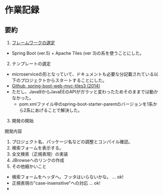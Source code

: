 

# 作業記録

## 要約

1. <a href="docs/choosing_framework.md">フレームワークの選定</a>
  - Spring Boot (ver.5) + Apache Tiles (ver 3)の系を使うことにした。
2. テンプレートの選定
  - microserviceの形となっていて、ドキュメントも必要な分記載されている以下のプロジェクトからスタートすることにした。
  - [Github, spring-boot-web-mvc-tiles3 (2014)](https://github.com/mmeany/spring-boot-web-mvc-tiles3)
  - ただし、Java9からJavaEEのAPIがガラッと変わったためそのままでは動かなかった。
    - pom.xmlファイル中のspring-boot-starter-parentのバージョンを1系から2系にあげることで解決した。
3. 開発の開始




開発内容

1. プロジェクト名、パッケージ名などの調整とコンパイル確認。
2. 検索フォームを表示する。
3. 全文検索（正規表現）の実装
4. JBrowseへのリンクの作成
5. その他細かいこと
  - 検索フォームをヘッダへ。フッタはいらないかな。 ... ok!
  - 正規表現の"case-insensitive"への対応 ... ok!
  - <title>を直す。...ok!
  - ゲノムブラウザの表示範囲確認 ... ok! 
  - 設定を設定ファイルから読み込むようにする。 ... ok!
  - resetボタンを効かせる。 ... ok!
  - CSSの適用
    - マウスオーバー時の背景色を変えてユーザーの行ずれミスを防ぐ ... ok!
	- JBrowseへのリンクをアイコンで表現する。 ... ok!
	  - http://olivero.info/bari/h/hyperlink-button-icon/
	  - ロイヤリティーの問題の調査と解消が必要
6. 全体の調整 => リリース
  - DS text searchのドキュメントを作る ... ok!
7. さらに続きの細かいこと
  - rgm12のコンテナの中にDS text searchをインストール ... ok!
  - トップページつくる
  - コンテナをリリース (rgm01にWebサーバー立ててrgm22をマウントしとけばいいんでしょ)
8. CSSの整理
  - 全体配置
  - リンクアイコンのロイヤリティー問題の調査・解消が必要
9. JBrowseのプラグイン (Dojoの勉強)








## Apache Tiles

### 参考文献

Spring5 + tilesのtutorialとしては以下の記事がある。

- [Bealdung, Apache Tiles Integration with Spring MVC (2018)](https://www.baeldung.com/spring-mvc-apache-tiles)


- [Github, spring-boot-web-mvc-tiles3 (2014)](https://github.com/mmeany/spring-boot-web-mvc-tiles3)




結局
以下をテンプレートとして使うこととした。

[Github, spring-boot-web-mvc-tiles3 (2014)](https://github.com/mmeany/spring-boot-web-mvc-tiles3)

ポイントは以下の通り。

- ドキュメントが十分書いてある。
- そのままだとwarファイルができるが、これをtomcat配下に入れるのではなくmicroservice的にwarの中にtomcatが入る形になっている。
- Java9からJavaEEの構成が変わってしまったため、そのままではJava9以降のJDKでは動かない。
  - https://stackoverflow.com/questions/43574426/how-to-resolve-java-lang-noclassdeffounderror-javax-xml-bind-jaxbexception-in-j
  - このエラーが起こらないようにするには、spring-boot-starter-parentのバージョンを2.x系統にあげればよい。
  
pom.xmlを修正

    <parent>
        <groupId>org.springframework.boot</groupId>
        <artifactId>spring-boot-starter-parent</artifactId>
        <version>2.0.4.RELEASE</version>
        <relativePath /> <!-- lookup parent from repository -->
    </parent>
	
    <groupId>com.mvmlabs.spring-boot-play</groupId>
    <artifactId>spring-boot-web-mvc-tiles3</artifactId>
    <version>1.0</version>
    <packaging>jar</packaging>


コンパイル

    mvn -Dmaven.test.skip=true clean package

実行

    java -jar target\spring-boot-web-mvc-tiles3-1.0.war --debug

pom.xmlのなかで拡張子をwarと指定してある。これをjarに直せば、いわゆるmicroserviceのお作法通りとなる。


これで動作した.

Confirm static content can be accessed:

    http://localhost:8080/static/index.html
    http://localhost:8080/index.html

Note: The first URL above demostrates Spring Boot mapping of static resources The second URL above demonstrates default index.html mapping provided by Spring Boot

Confirm that Spring MVC has been configured as expected

    http://localhost:8080/home
    http://localhost:8080/greet?name=Mark
    http://localhost:8080/greet/Mark

All done here.


## トップ画面を作る

### http://localhost:8080/search でトップ画面が出るようにする。

Controllerを書く。

	@Controller
	public class GreetingController {
		private Log log = LogFactory.getLog(this.getClass());


		@RequestMapping(value = "/search", method={GET, POST})
		public ModelAndView search {

			return new ModelAndView("site.greeting", "name", name);
		}
	}





